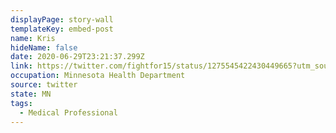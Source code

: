 ```yaml
---
displayPage: story-wall
templateKey: embed-post
name: Kris
hideName: false
date: 2020-06-29T23:21:37.299Z
link: https://twitter.com/fightfor15/status/1275545422430449665?utm_source=The+Hub+Project&utm_campaign=e6cafcbade-EMAIL_CAMPAIGN_2020_06_17_02_00_COPY_01&utm_medium=email&utm_term=0_e3236c52d5-e6cafcbade-
occupation: Minnesota Health Department
source: twitter
state: MN
tags:
  - Medical Professional
---
```

